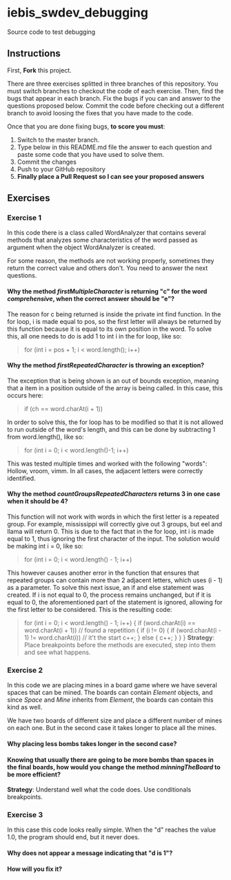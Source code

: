 # iebis_swdev_debugging
Source code to test debugging

## Instructions
First, **Fork** this project.

There are three exercises splitted in three branches of this repository. You must switch branches to checkout the code of each exercise.
Then, find the bugs that appear in each branch.
Fix the bugs if you can and answer to the questions proposed below.
Commit the code before checking out a different branch to avoid loosing the fixes that you have made to the code.

Once that you are done fixing bugs, **to score you must**:
1. Switch to the master branch.
2. Type below in this README.md file the answer to each question and paste some code that you have used to solve them.
3. Commit the changes
4. Push to your GitHub repository
5. **Finally place a Pull Request so I can see your proposed answers**


## Exercises
### Exercise 1
In this code there is a class called WordAnalyzer that contains several methods that analyzes some characteristics of the word passed as argument when the object WordAnalyzer is created.

For some reason, the methods are not working properly, sometimes they return the correct value and others don't. You need to answer the next questions.

#### Why the method _firstMultipleCharacter_ is returning "c" for the word _comprehensive_, when the correct answer should be "e"?
  The reason for c being returned is inside the private int find function. In the for loop, i is made equal to pos, so the first letter will always be returned by this function because it is equal to its own position in the word. To solve this, all one needs to do is add 1 to int i in the for loop, like so:
  > for (int i = pos + 1; i < word.length(); i++)
#### Why the method _firstRepeatedCharacter_ is throwing an exception?
  The exception that is being shown is an out of bounds exception, meaning that a item in a position outside of the array is being called. In this case, this occurs here:
  > if (ch == word.charAt(i + 1))
  
  In order to solve this, the for loop has to be modified so that it is not allowed to run outside of the word's length, and this can be done by subtracting 1 from word.length(), like so:
  > for (int i = 0; i < word.length()-1; i++)
  
  This was tested multiple times and worked with the following "words": Hollow, vroom, vimm. In all cases, the adjacent letters were correctly identified.
#### Why the method _countGroupsRepeatedCharacters_ returns 3 in one case when it should be 4?
  This function will not work with words in which the first letter is a repeated group. For example, mississippi will correctly give out 3 groups, but eel and llama will return 0. This is due to the fact that in the for loop, int i is made equal to 1, thus ignoring the first character of the input. The solution would be making int i = 0, like so:
  > for (int i = 0; i < word.length() - 1; i++)
  
  This however causes another error in the function that ensures that repeated groups can contain more than 2 adjacent letters, which uses (i - 1) as a parameter. To solve this next issue, an if and else statement was created. If i is not equal to 0, the process remains unchanged, but if it is equal to 0, the aforementioned part of the statement is ignored, allowing for the first letter to be considered. This is the resulting code:
  > for (int i = 0; i < word.length() - 1; i++) {
                if (word.charAt(i) == word.charAt(i + 1)) // found a repetition
                {
                    if (i != 0) {
                        if (word.charAt(i - 1) != word.charAt(i)) // it't the start
                            c++;
                    } else {
                        c++;
                    }
            }
        }
**Strategy**: Place breakpoints before the methods are executed, step into them and see what happens.


### Exercise 2
In this code we are placing mines in a board game where we have several spaces that can be mined. 
The boards can contain _Element_ objects, and since _Space_ and _Mine_ inherits from _Element_, the boards can contain this kind as well.

We have two boards of different size and place a different number of mines on each one. But in the second case it takes longer to place all the mines.

#### Why placing less bombs takes longer in the second case?
#### Knowing that usually there are going to be more bombs than spaces in the final boards, how would you change the method _minningTheBoard_ to be more efficient?

**Strategy**: Understand well what the code does. Use conditionals breakpoints.


### Exercise 3
In this case this code looks really simple. When the "d" reaches the value 1.0, the program should end, but it never does.

#### Why does not appear a message indicating that "d is 1"?
#### How will you fix it?
